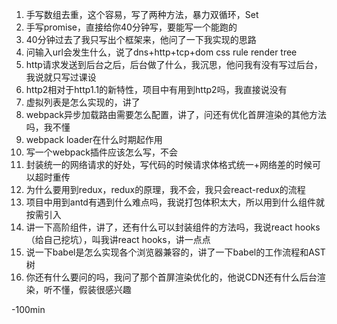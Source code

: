 
1. 手写数组去重，这个容易，写了两种方法，暴力双循环，Set
2. 手写promise，直接给你40分钟写，要能写一个能跑的
3. 40分钟过去了我只写出个框架来，他问了一下我实现的思路
4. 问输入url会发生什么，说了dns+http+tcp+dom css rule render tree
5. http请求发送到后台之后，后台做了什么，我沉思，他问我有没有写过后台，我说就只写过课设
6. http2相对于http1.1的新特性，项目中有用到http2吗，我直接说没有
7. 虚拟列表是怎么实现的，讲了
8. webpack异步加载路由需要怎么配置，讲了，问还有优化首屏渲染的其他方法吗，我不懂
9. webpack loader在什么时期起作用
10. 写一个webpack插件应该怎么写，不会
11. 封装统一的网络请求的好处，写代码的时候请求体格式统一+网络差的时候可以超时重传
12. 为什么要用到redux，redux的原理，我不会，我只会react-redux的流程
13. 项目中用到antd有遇到什么难点吗，我说打包体积太大，所以用到什么组件就按需引入
14. 讲一下高阶组件，讲了，还有什么可以封装组件的方法吗，我说react hooks（给自己挖坑），叫我讲react hooks，讲一点点
15. 说一下babel是怎么实现各个浏览器兼容的，讲了一下babel的工作流程和AST树
16. 你还有什么要问的吗，我问了那个首屏渲染优化的，他说CDN还有什么后台渲染，听不懂，假装很感兴趣

-100min
